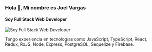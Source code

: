 ### Hola 👋, Mi nombre es Joel Vargas
#### Soy Full Stack Web Developer
![Soy Full Stack Web Developer](https://camo.githubusercontent.com/f1c0fc76d120f760664938edd8e1818f9d407b03f8ce7d306e12094d8853b6a0/687474703a2f2f692e696d6775722e636f6d2f6337476d414a662e706e67)

Tengo experiencia en tecnologías como JavaScript, TypeScript, React, Redux, RxJS, Node, Express, PostgreSQL, Sequelize y Firebase.  







